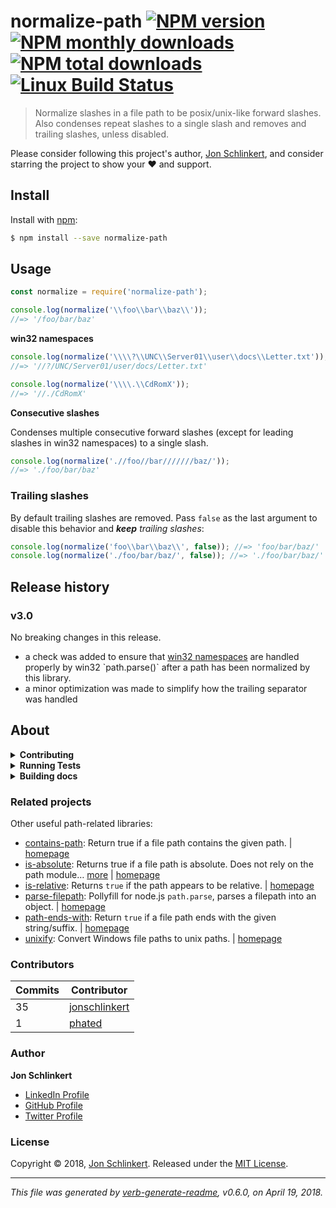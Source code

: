 # normalize-path [![NPM version](https://img.shields.io/npm/v/normalize-path.svg?style=flat)](https://www.npmjs.com/package/normalize-path) [![NPM monthly downloads](https://img.shields.io/npm/dm/normalize-path.svg?style=flat)](https://npmjs.org/package/normalize-path) [![NPM total downloads](https://img.shields.io/npm/dt/normalize-path.svg?style=flat)](https://npmjs.org/package/normalize-path) [![Linux Build Status](https://img.shields.io/travis/jonschlinkert/normalize-path.svg?style=flat&label=Travis)](https://travis-ci.org/jonschlinkert/normalize-path)

> Normalize slashes in a file path to be posix/unix-like forward slashes. Also condenses repeat slashes to a single slash and removes and trailing slashes, unless disabled.

Please consider following this project's author, [Jon Schlinkert](https://github.com/jonschlinkert), and consider starring the project to show your :heart: and support.

## Install

Install with [npm](https://www.npmjs.com/):

```sh
$ npm install --save normalize-path
```

## Usage

```js
const normalize = require('normalize-path');

console.log(normalize('\\foo\\bar\\baz\\'));
//=> '/foo/bar/baz'
```

**win32 namespaces**

```js
console.log(normalize('\\\\?\\UNC\\Server01\\user\\docs\\Letter.txt'));
//=> '//?/UNC/Server01/user/docs/Letter.txt'

console.log(normalize('\\\\.\\CdRomX'));
//=> '//./CdRomX'
```

**Consecutive slashes**

Condenses multiple consecutive forward slashes (except for leading slashes in win32 namespaces) to a single slash.

```js
console.log(normalize('.//foo//bar///////baz/'));
//=> './foo/bar/baz'
```

### Trailing slashes

By default trailing slashes are removed. Pass `false` as the last argument to disable this behavior and _**keep** trailing slashes_:

```js
console.log(normalize('foo\\bar\\baz\\', false)); //=> 'foo/bar/baz/'
console.log(normalize('./foo/bar/baz/', false)); //=> './foo/bar/baz/'
```

## Release history

### v3.0

No breaking changes in this release.

* a check was added to ensure that [win32 namespaces](https://msdn.microsoft.com/library/windows/desktop/aa365247(v=vs.85).aspx#namespaces) are handled properly by win32 `path.parse()` after a path has been normalized by this library.
* a minor optimization was made to simplify how the trailing separator was handled

## About

<details>
<summary><strong>Contributing</strong></summary>

Pull requests and stars are always welcome. For bugs and feature requests, [please create an issue](../../issues/new).

</details>

<details>
<summary><strong>Running Tests</strong></summary>

Running and reviewing unit tests is a great way to get familiarized with a library and its API. You can install dependencies and run tests with the following command:

```sh
$ npm install && npm test
```

</details>

<details>
<summary><strong>Building docs</strong></summary>

_(This project's readme.md is generated by [verb](https://github.com/verbose/verb-generate-readme), please don't edit the readme directly. Any changes to the readme must be made in the [.verb.md](.verb.md) readme template.)_

To generate the readme, run the following command:

```sh
$ npm install -g verbose/verb#dev verb-generate-readme && verb
```

</details>

### Related projects

Other useful path-related libraries:

* [contains-path](https://www.npmjs.com/package/contains-path): Return true if a file path contains the given path. | [homepage](https://github.com/jonschlinkert/contains-path "Return true if a file path contains the given path.")
* [is-absolute](https://www.npmjs.com/package/is-absolute): Returns true if a file path is absolute. Does not rely on the path module… [more](https://github.com/jonschlinkert/is-absolute) | [homepage](https://github.com/jonschlinkert/is-absolute "Returns true if a file path is absolute. Does not rely on the path module and can be used as a polyfill for node.js native `path.isAbolute`.")
* [is-relative](https://www.npmjs.com/package/is-relative): Returns `true` if the path appears to be relative. | [homepage](https://github.com/jonschlinkert/is-relative "Returns `true` if the path appears to be relative.")
* [parse-filepath](https://www.npmjs.com/package/parse-filepath): Pollyfill for node.js `path.parse`, parses a filepath into an object. | [homepage](https://github.com/jonschlinkert/parse-filepath "Pollyfill for node.js `path.parse`, parses a filepath into an object.")
* [path-ends-with](https://www.npmjs.com/package/path-ends-with): Return `true` if a file path ends with the given string/suffix. | [homepage](https://github.com/jonschlinkert/path-ends-with "Return `true` if a file path ends with the given string/suffix.")
* [unixify](https://www.npmjs.com/package/unixify): Convert Windows file paths to unix paths. | [homepage](https://github.com/jonschlinkert/unixify "Convert Windows file paths to unix paths.")

### Contributors

| **Commits** | **Contributor** |
| --- | --- |
| 35 | [jonschlinkert](https://github.com/jonschlinkert) |
| 1 | [phated](https://github.com/phated) |

### Author

**Jon Schlinkert**

* [LinkedIn Profile](https://linkedin.com/in/jonschlinkert)
* [GitHub Profile](https://github.com/jonschlinkert)
* [Twitter Profile](https://twitter.com/jonschlinkert)

### License

Copyright &copy; 2018, [Jon Schlinkert](https://github.com/jonschlinkert).
Released under the [MIT License](LICENSE).

***

_This file was generated by [verb-generate-readme](https://github.com/verbose/verb-generate-readme), v0.6.0, on April 19, 2018._
